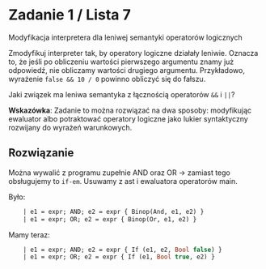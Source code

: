 # Zadanie 1 / Lista 7

Modyfikacja interpretera dla leniwej semantyki operatorów logicznych

Zmodyfikuj interpreter tak, by operatory logiczne działały leniwie. Oznacza to, że jeśli po obliczeniu wartości pierwszego argumentu znamy już odpowiedź, nie obliczamy wartości drugiego argumentu. Przykładowo, wyrażenie `false && 10 / 0` powinno obliczyć się do fałszu.

Jaki związek ma leniwa semantyka z łącznością operatorów `&&` i `||`?

**Wskazówka**: Zadanie to można rozwiązać na dwa sposoby: modyfikując ewaluator albo potraktować operatory logiczne jako lukier syntaktyczny rozwijany do wyrażeń warunkowych.

## Rozwiązanie 

Można wywalić z programu zupełnie AND oraz OR -> zamiast tego obsługujemy to `if-em`. Usuwamy z ast i ewaluatora operatorów main.


Było:
```ml
    | e1 = expr; AND; e2 = expr { Binop(And, e1, e2) }
    | e1 = expr; OR; e2 = expr { Binop(Or, e1, e2) }
```

Mamy teraz:
```ml
    | e1 = expr; AND; e2 = expr { If (e1, e2, Bool false) }
    | e1 = expr; OR; e2 = expr { If (e1, Bool true, e2) }
```
